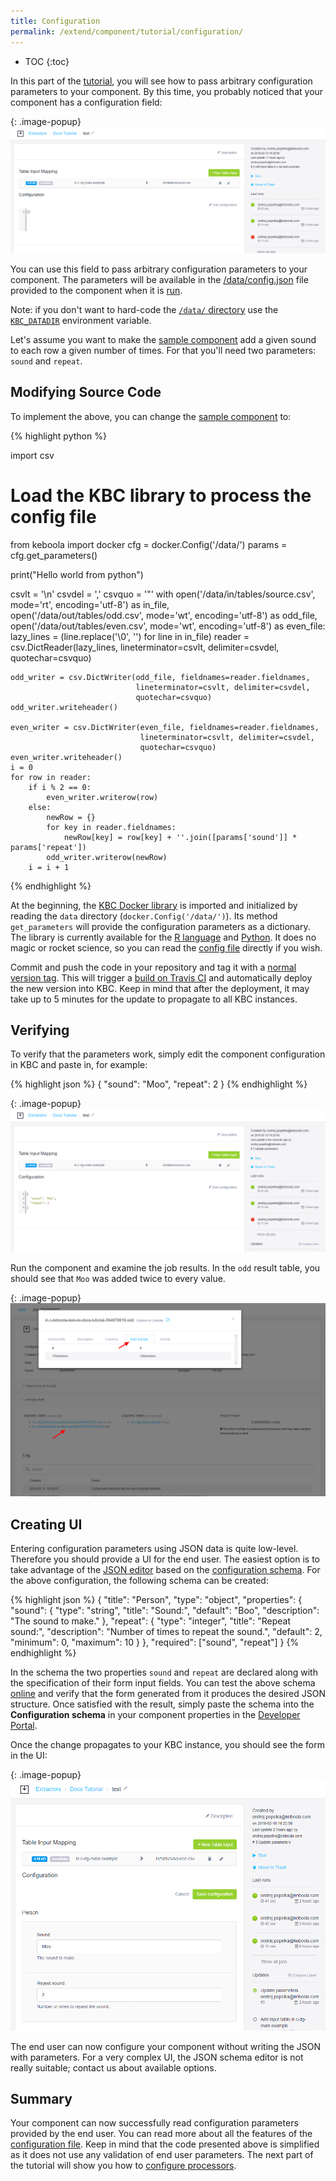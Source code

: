 ```yaml
---
title: Configuration
permalink: /extend/component/tutorial/configuration/
---
```


* TOC
{:toc}

In this part of the [tutorial](/extend/component/tutorial/), you will see how to pass
arbitrary configuration parameters to your component. By this time, you probably noticed
that your component has a configuration field:

{: .image-popup}
![Screenshot -- Configuration Empty](/extend/component/tutorial/configuration-1.png)

You can use this field to pass arbitrary configuration parameters to your component.
The parameters will be available in the [/data/config.json](/extend/common-interface/config-file/) file provided to the
component when it is [run](/extend/docker-runner/).

Note: if you don't want to hard-code the [`/data/` directory](/extend/common-interface/folders/#root-folder-data) use the [`KBC_DATADIR`](/extend/common-interface/environment/#environment-variables) environment variable.

Let's assume you want to make the [sample component](/extend/component/tutorial/output-mapping/)
add a given sound to each row a given number of times. For that you'll need two parameters: `sound` and `repeat`.

## Modifying Source Code
To implement the above, you can change the [sample component](/extend/component/tutorial/output-mapping/) to:

{% highlight python %}

import csv
# Load the KBC library to process the config file
from keboola import docker
cfg = docker.Config('/data/')
params = cfg.get_parameters()

print("Hello world from python")

csvlt = '\n'
csvdel = ','
csvquo = '"'
with open('/data/in/tables/source.csv', mode='rt', encoding='utf-8') as in_file, \
        open('/data/out/tables/odd.csv', mode='wt', encoding='utf-8') as odd_file, \
        open('/data/out/tables/even.csv', mode='wt', encoding='utf-8') as even_file:
    lazy_lines = (line.replace('\0', '') for line in in_file)
    reader = csv.DictReader(lazy_lines, lineterminator=csvlt, delimiter=csvdel,
                            quotechar=csvquo)

    odd_writer = csv.DictWriter(odd_file, fieldnames=reader.fieldnames,
                                lineterminator=csvlt, delimiter=csvdel,
                                quotechar=csvquo)
    odd_writer.writeheader()

    even_writer = csv.DictWriter(even_file, fieldnames=reader.fieldnames,
                                 lineterminator=csvlt, delimiter=csvdel,
                                 quotechar=csvquo)
    even_writer.writeheader()
    i = 0
    for row in reader:
        if i % 2 == 0:
            even_writer.writerow(row)
        else:
            newRow = {}
            for key in reader.fieldnames:
                newRow[key] = row[key] + ''.join([params['sound']] * params['repeat'])
            odd_writer.writerow(newRow)
        i = i + 1

{% endhighlight %}

At the beginning, the [KBC Docker library](https://github.com/keboola/python-docker-application) is imported and
initialized by reading the `data` directory (`docker.Config('/data/')`). Its method `get_parameters` will provide the
configuration parameters as a dictionary. The library is currently available for the [R language](https://github.com/keboola/r-docker-application) and
[Python](https://github.com/keboola/python-docker-application). It does no magic or rocket science, so you can
read the [config file](/extend/common-interface/config-file/) directly if you wish.

Commit and push the code in your repository and tag it with a [normal version tag](https://semver.org/#spec-item-2).
This will trigger a [build on Travis CI](https://docs.travis-ci.com/) and automatically
deploy the new version into KBC. Keep in mind that after the deployment, it may take up to 5 minutes for the update to propagate to all KBC instances.

## Verifying
To verify that the parameters work, simply edit the component configuration in KBC and paste in, for example:

{% highlight json %}
{
    "sound": "Moo",
    "repeat": 2
}
{% endhighlight %}

{: .image-popup}
![Screenshot -- Configuration Filled](/extend/component/tutorial/configuration-2.png)

Run the component and examine the job results. In the `odd` result table, you should see that `Moo` was added twice to every value.

{: .image-popup}
![Screenshot -- Table Results](/extend/component/tutorial/configuration-3.png)

## Creating UI
Entering configuration parameters using JSON data is quite low-level. Therefore you should
provide a UI for the end user. The easiest option is to take advantage of the
[JSON editor](https://github.com/jdorn/json-editor) based on the
[configuration schema](/extend/component/ui-options/configuration-schema/). For the above
configuration, the following schema can be created:

{% highlight json %}
{
    "title": "Person",
    "type": "object",
    "properties": {
        "sound": {
            "type": "string",
            "title": "Sound:",
            "default": "Boo",
            "description": "The sound to make."
        },
        "repeat": {
            "type": "integer",
            "title": "Repeat sound:",
            "description": "Number of times to repeat the sound.",
            "default": 2,
            "minimum": 0,
            "maximum": 10
        }
    },
    "required": ["sound", "repeat"]
}
{% endhighlight %}

In the schema the two properties `sound` and `repeat` are declared along with the specification
of their form input fields.
You can test the above schema [online](http://jeremydorn.com/json-editor/) and verify that the
form generated from it produces the desired JSON structure. Once satisfied with the result,
simply paste the schema into the **Configuration schema** in your component properties in the
[Developer Portal](https://components.keboola.com/).

Once the change propagates to your KBC instance, you should see the form in the UI:

{: .image-popup}
![Screenshot -- Configuration Form](/extend/component/tutorial/configuration-4.png)

The end user can now configure your component without writing the JSON with parameters. For a very complex UI, the
JSON schema editor is not really suitable; contact us about available options.

## Summary
Your component can now successfully read configuration parameters provided by the end user. You can read more about all the features of the
[configuration file](/extend/common-interface/config-file/).
Keep in mind that the code presented above is simplified as it does not use any validation of
end user parameters. The next part of the tutorial will show you
how to [configure processors](/extend/component/tutorial/processors/).
